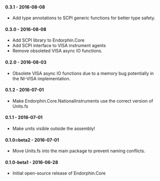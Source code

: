 #### 0.3.1 - 2016-08-08
* Add type annotations to SCPI generic functions for better type safety.

#### 0.3.0 - 2016-08-08
* Add SCPI library to Endorphin.Core
* Add SCPI interface to VISA instrument agents
* Remove obsoleted VISA async IO functions.

#### 0.2.0 - 2016-08-03
* Obsolete VISA async IO functions due to a memory bug potentially in the
  NI-VISA implementation.

#### 0.1.2 - 2016-07-01
* Make Endorphin.Core.NationalInstruments use the correct version of Units.fs

#### 0.1.1 - 2016-07-01
* Make units visible outside the assembly!

#### 0.1.0=beta2 - 2016-07-01
* Move Units.fs into the main package to prevent naming conflicts.

#### 0.1.0-beta1 - 2016-06-28
* Initial open-source release of Endorphin.Core
